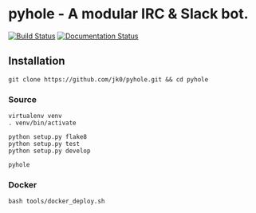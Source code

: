 # pyhole - A modular IRC & Slack bot.

[![Build Status](https://travis-ci.org/jk0/pyhole.svg)](https://travis-ci.org/jk0/pyhole) [![Documentation Status](http://irc-pyhole.readthedocs.io/en/latest/?badge=latest)](http://irc-pyhole.readthedocs.io/en/latest/)

## Installation

````
git clone https://github.com/jk0/pyhole.git && cd pyhole
````

### Source

```
virtualenv venv
. venv/bin/activate

python setup.py flake8
python setup.py test
python setup.py develop

pyhole
````

### Docker

```
bash tools/docker_deploy.sh
```
